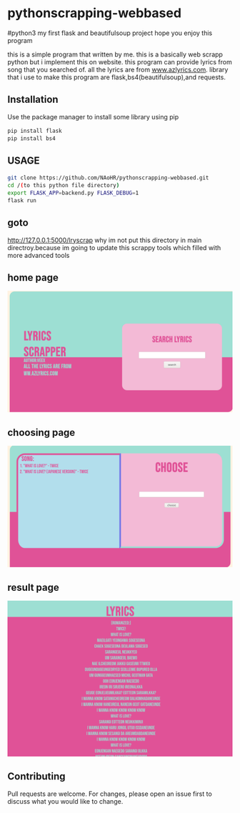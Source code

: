 # pythonscrapping-webbased
#python3
my first flask and beautifulsoup project
hope you enjoy this program

this is a simple program that written by me.
this is a basically web scrapp python but i implement this on website.
this program can provide lyrics from song that you searched of.
all the lyrics are from www.azlyrics.com.
library that i use to make this program are flask,bs4(beautifulsoup),and requests.
## Installation

Use the package manager to install some library using pip

```bash
pip install flask
pip install bs4
```
## USAGE
```bash
git clone https://github.com/NAoHR/pythonscrapping-webbased.git
cd /(to this python file directory)
export FLASK_APP=backend.py FLASK_DEBUG=1
flask run
```
## goto
http://127.0.0.1:5000/lryscrap
why im not put this directory in main directroy.because im going to update this scrappy tools which filled with more advanced tools
## home page
![alt text](https://github.com/NAoHR/pythonscrapping-webbased/blob/main/images/Screenshot_2020-11-18%20Screenshot.png)
## choosing page
![alt text](https://github.com/NAoHR/pythonscrapping-webbased/blob/main/images/Screenshot_2020-11-18%20Screenshot(2).png)
## result page
![alt text](https://github.com/NAoHR/pythonscrapping-webbased/blob/main/images/Screenshot_2020-11-19%20Screenshot.png)
## Contributing
Pull requests are welcome. For changes, please open an issue first to discuss what you would like to change.

